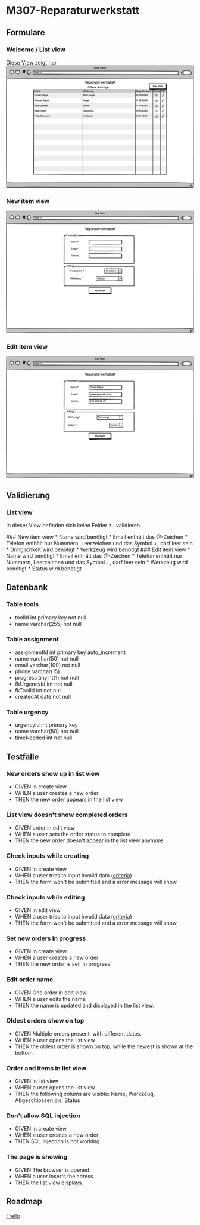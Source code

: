 # M307-Reparaturwerkstatt

## Formulare
### Welcome / List view
Diese View zeigt nur 
![logo](assets/Show.png)

### New item view
![logo](assets/New.png)

### Edit item view
![logo](assets/Edit.png)

## Validierung
### List view
In dieser View befinden sich keine Felder zu validieren.

<a name="validation-newItem"/>
### New item view
* Name wird benötigt
* Email enthält das @-Zeichen
* Telefon enthält nur Nummern, Leerzeichen und das Symbol +, darf leer sein
* Dringlichkeit wird benötigt
* Werkzeug wird benötigt

<a name="validation-editItem"/>
### Edit item view
* Name wird benötigt
* Email enthält das @-Zeichen
* Telefon enthält nur Nummern, Leerzeichen und das Symbol +, darf leer sein
* Werkzeug wird benötigt
* Status wird benötigt

## Datenbank
### Table tools
* toolId int primary key not null
* name varchar(255) not null


### Table assignment
* assignmentId int primary key auto_increment
* name varchar(50) not null
* email varchar(100) not null
* phone varchar(15)
* progress tinyint(1) not null
* fkUrgencyId int not null
* fkToolId int not null
* createdAt date not null

### Table urgency
* urgencyId int primary key 
* name varchar(50) not null
* timeNeeded int not null

## Testfälle
### New orders show up in list view
* GIVEN in create view
* WHEN a user creates a new order
* THEN the new order appears in the list view

### List view doesn't show completed orders
* GIVEN order in edit view
* WHEN a user sets the order status to complete
* THEN the new order doesn't appear in the list view anymore

### Check inputs while creating
* GIVEN in create view
* WHEN a user tries to input invalid data ([criteria](#validation-newItem))
* THEN the form won't be submitted and a error message will show

### Check inputs while editing
* GIVEN in edit view
* WHEN a user tries to input invalid data ([criteria](#validation-editItem))
* THEN the form won't be submitted and a error message will show

### Set new orders in progress
* GIVEN in create view
* WHEN a user creates a new order
* THEN the new order is set 'in progress'

### Edit order name
* GIVEN One order in edit view
* WHEN a user edits the name
* THEN the name is updated and displayed in the list view.

### Oldest orders show on top
* GIVEN Multiple orders present, with different dates.
* WHEN a user opens the list view
* THEN the oldest order is shown on top, while the newest is shown at the bottom.

### Order and items in list view
* GIVEN in list view
* WHEN a user opens the list view
* THEN the following colums are visible: Name, Werkzeug, Abgeschlossen bis, Status

### Don't allow SQL injection
* GIVEN in create view
* WHEN a user creates a new order
* THEN SQL Injection is not working

### The page is showing
* GIVEN The browser is opened
* WHEN a user inserts the adress
* THEN the list view displays.

## Roadmap
[Trello](https://trello.com/b/fkJUS2qG/m307-roadmap)
